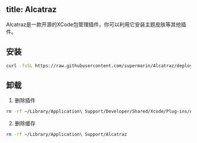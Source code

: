 title: Alcatraz 
---

Alcatraz是一款开源的XCode包管理插件，你可以利用它安装主题皮肤等其他插件。

## 安装

``` bash
curl -fsSL https://raw.githubusercontent.com/supermarin/Alcatraz/deploy/Scripts/install.sh | sh
```

## 卸载

1. 删除插件

  ``` bash
  rm -rf ~/Library/Application\ Support/Developer/Shared/Xcode/Plug-ins/Alcatraz.xcplugin
  ```

2. 删除缓存

  ``` bash
  rm -rf ~/Library/Application\ Support/Alcatraz
  ```
